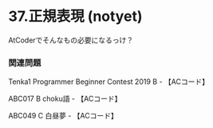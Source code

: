 # 37.正規表現 \(notyet\)

AtCoderでそんなもの必要になるっけ？

### 関連問題

Tenka1 Programmer Beginner Contest 2019 B - 【ACコード】

ABC017 B choku語 - 【ACコード】

ABC049 C 白昼夢 - 【ACコード】




